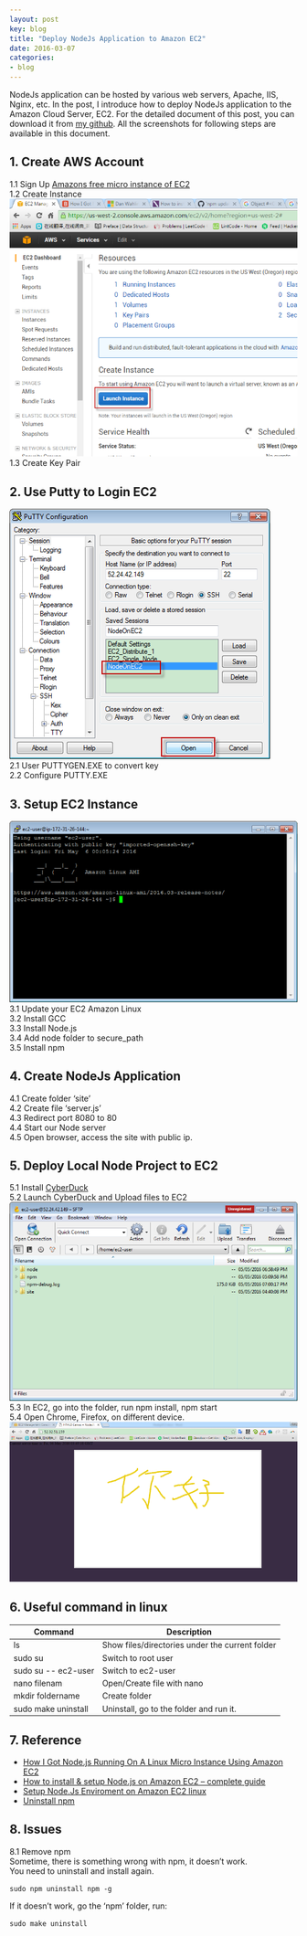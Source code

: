 ```yaml
---
layout: post
key: blog
title: "Deploy NodeJs Application to Amazon EC2"
date: 2016-03-07
categories:
- blog
---
```


NodeJs application can be hosted by various web servers, Apache, IIS, Nginx, etc. In the post, I introduce how to deploy NodeJs application to the Amazon Cloud Server, EC2. For the detailed document of this post, you can download it from [my github](https://github.com/jojozhuang/Study/blob/master/NodeJs/NodeOnEC2/NodeOnEC2.docx). All the screenshots for following steps are available in this document.

## 1. Create AWS Account  
1.1 Sign Up [Amazons free micro instance of EC2](http://aws.amazon.com/ec2/)  
1.2 Create Instance  
![EC2 Instance](/public/pics/ec2instance.png)  
1.3 Create Key Pair  

## 2. Use Putty to Login EC2  
![Putty](/public/pics/ec2putty.png)  
2.1 User PUTTYGEN.EXE to convert key  
2.2 Configure PUTTY.EXE  

## 3. Setup EC2 Instance  
![EC2 Remote](/public/pics/ec2remote.png)  
3.1 Update your EC2 Amazon Linux  
3.2 Install GCC  
3.3 Install Node.js  
3.4 Add node folder to secure_path  
3.5 Install npm  

## 4. Create NodeJs Application  
4.1 Create folder ‘site’  
4.2 Create file ‘server.js’  
4.3 Redirect port 8080 to 80  
4.4 Start our Node server  
4.5 Open browser, access the site with public ip.  

## 5. Deploy Local Node Project to EC2  
5.1 Install [CyberDuck](https://cyberduck.io/?l=en)  
5.2 Launch CyberDuck and Upload files to EC2  
![CyberDuck](/public/pics/ec2cyberduck.png)  
5.3 In EC2, go into the folder, run npm install, npm start  
5.4 Open Chrome, Firefox, on different device.  
![EC2 App](/public/pics/socketiopaint1.png)  

## 6. Useful command in linux  

Command	| Description  
------------ | -------------  
ls | Show files/directories under the current folder  
sudo su	| Switch to root user  
sudo su -- ec2-user | Switch to ec2-user  
nano filenam | Open/Create file with nano  
mkdir foldername | Create folder  
sudo make uninstall | Uninstall, go to the folder and run it.  

## 7. Reference  
* [How I Got Node.js Running On A Linux Micro Instance Using Amazon EC2](http://www.bennadel.com/blog/2321-how-i-got-node-js-running-on-a-linux-micro-instance-using-amazon-ec2.htm)
* [How to install & setup Node.js on Amazon EC2 – complete guide](http://iconof.com/blog/how-to-install-setup-node-js-on-amazon-aws-ec2-complete-guide/)
* [Setup Node.Js Enviroment on Amazon EC2 linux](http://adndevblog.typepad.com/cloud_and_mobile/2014/12/setup-nodejs-enviroment-on-amazon-ec2-linux-1.html)
* [Uninstall npm](https://docs.npmjs.com/misc/removing-npm)

## 8.	Issues  
8.1 Remove npm  
Sometime, there is something wrong with npm, it doesn’t work.  
You need to uninstall and install again.  

```
sudo npm uninstall npm -g
```

If it doesn’t work, go the ‘npm’ folder, run:  

```
sudo make uninstall
```
